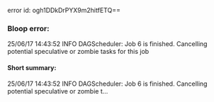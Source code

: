 error id: ogh1DDkDrPYX9m2hitfETQ==
### Bloop error:

25/06/17 14:43:52 INFO DAGScheduler: Job 6 is finished. Cancelling potential speculative or zombie tasks for this job
#### Short summary: 

25/06/17 14:43:52 INFO DAGScheduler: Job 6 is finished. Cancelling potential speculative or zombie t...